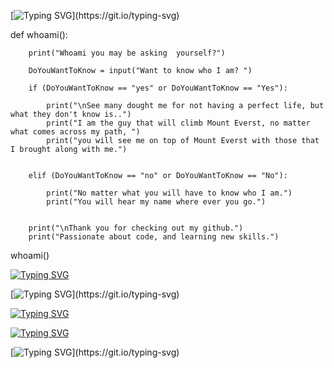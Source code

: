 [![Typing SVG](https://readme-typing-svg.herokuapp.com?color=0BF704&lines=AlvarezEg;)](https://git.io/typing-svg)

def whoami():
        
        print("Whoami you may be asking  yourself?")

        DoYouWantToKnow = input("Want to know who I am? ")

        if (DoYouWantToKnow == "yes" or DoYouWantToKnow == "Yes"):

            print("\nSee many dought me for not having a perfect life, but what they don't know is..")
            print("I am the guy that will climb Mount Everst, no matter what comes across my path, ")
            print("you will see me on top of Mount Everst with those that I brought along with me.")
        

        elif (DoYouWantToKnow == "no" or DoYouWantToKnow == "No"):

            print("No matter what you will have to know who I am.")
            print("You will hear my name where ever you go.")
        

        print("\nThank you for checking out my github.")
        print("Passionate about code, and learning new skills.")
whoami()


[![Typing SVG](https://readme-typing-svg.herokuapp.com?color=0BF704&lines=yay+-S+AlvarezEg+Lang_Stats)](https://git.io/typing-svg)

[![Typing SVG](https://readme-typing-svg.herokuapp.com?color=0BF704&lines=Downloaded+Lang_stats:)](https://git.io/typing-svg)

[![Typing SVG](https://readme-typing-svg.herokuapp.com?color=0BF704&lines=;Python+75%25)](https://git.io/typing-svg)

[![Typing SVG](https://readme-typing-svg.herokuapp.com?color=0BF704&lines=;C%2B%2B+35%25)](https://git.io/typing-svg)

[![Typing SVG](https://readme-typing-svg.herokuapp.com?color=0BF704&lines=;;C+25%25;)](https://git.io/typing-svg)








